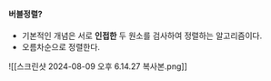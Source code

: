
#### 버블정렬?

- 기본적인 개념은 서로 **인접한** 두 원소를 검사하여 정렬하는 알고리즘이다.
- 오름차순으로 정렬한다.

![[스크린샷 2024-08-09 오후 6.14.27 복사본.png]]


